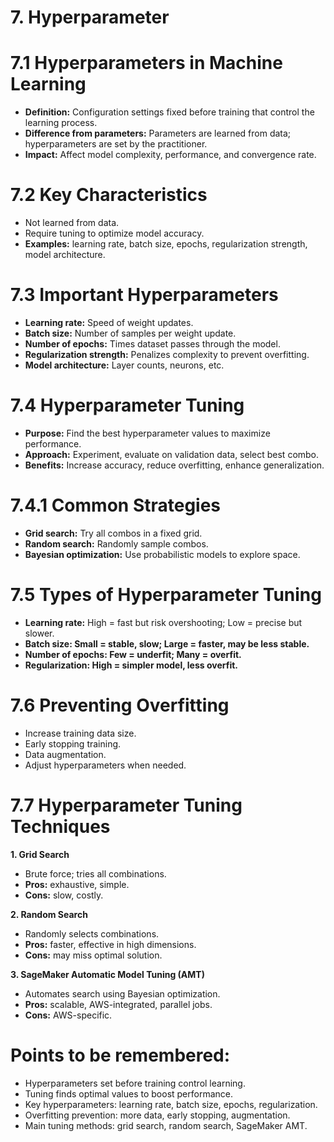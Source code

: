 # 7. Hyperparameter
# 7.1 Hyperparameters in Machine Learning
- **Definition:** Configuration settings fixed before training that control the learning process.
- **Difference from parameters:** Parameters are learned from data; hyperparameters are set by the practitioner.
- **Impact:** Affect model complexity, performance, and convergence rate.
# 7.2 Key Characteristics
- Not learned from data.
- Require tuning to optimize model accuracy.
- **Examples:** learning rate, batch size, epochs, regularization strength, model architecture.
# 7.3 Important Hyperparameters
- **Learning rate:** Speed of weight updates.
- **Batch size:** Number of samples per weight update.
- **Number of epochs:** Times dataset passes through the model.
- **Regularization strength:** Penalizes complexity to prevent overfitting.
- **Model architecture:** Layer counts, neurons, etc.
# 7.4 Hyperparameter Tuning
- **Purpose:** Find the best hyperparameter values to maximize performance.
- **Approach:** Experiment, evaluate on validation data, select best combo.
- **Benefits:** Increase accuracy, reduce overfitting, enhance generalization.
# 7.4.1 Common Strategies
- **Grid search:** Try all combos in a fixed grid.
- **Random search:** Randomly sample combos.
- **Bayesian optimization:** Use probabilistic models to explore space.
# 7.5 Types of Hyperparameter Tuning
- **Learning rate:** High = fast but risk overshooting; Low = precise but slower.
- **Batch size: Small = stable, slow; Large = faster, may be less stable.**
- **Number of epochs: Few = underfit; Many = overfit.**
- **Regularization: High = simpler model, less overfit.**
# 7.6 Preventing Overfitting
- Increase training data size.
- Early stopping training.
- Data augmentation.
- Adjust hyperparameters when needed.
# 7.7 Hyperparameter Tuning Techniques

**1. Grid Search**

- Brute force; tries all combinations.
- **Pros:** exhaustive, simple.
- **Cons:** slow, costly.

**2. Random Search**

- Randomly selects combinations.
- **Pros:** faster, effective in high dimensions.
- **Cons:** may miss optimal solution.

**3. SageMaker Automatic Model Tuning (AMT)** 

- Automates search using Bayesian optimization.
- **Pros:** scalable, AWS-integrated, parallel jobs.
- **Cons:** AWS-specific.

# Points to be remembered:
- Hyperparameters set before training control learning.
- Tuning finds optimal values to boost performance.
- Key hyperparameters: learning rate, batch size, epochs, regularization.
- Overfitting prevention: more data, early stopping, augmentation.
- Main tuning methods: grid search, random search, SageMaker AMT.

